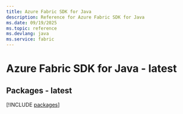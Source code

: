 ```yaml
---
title: Azure Fabric SDK for Java
description: Reference for Azure Fabric SDK for Java
ms.date: 09/19/2025
ms.topic: reference
ms.devlang: java
ms.service: fabric
---
```

# Azure Fabric SDK for Java - latest
## Packages - latest
[!INCLUDE [packages](fabric-index.md)]